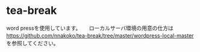 # tea-break
word pressを使用しています。
　
ローカルサーバ環境の用意の仕方は
　
 https://github.com/nnakoko/tea-break/tree/master/wordpress-local-master
　
を参照してください。
